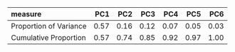 |measure                |  PC1|  PC2|  PC3|  PC4|  PC5|  PC6|
|:----------------------|----:|----:|----:|----:|----:|----:|
|Proportion of Variance | 0.57| 0.16| 0.12| 0.07| 0.05| 0.03|
|Cumulative Proportion  | 0.57| 0.74| 0.85| 0.92| 0.97| 1.00|
